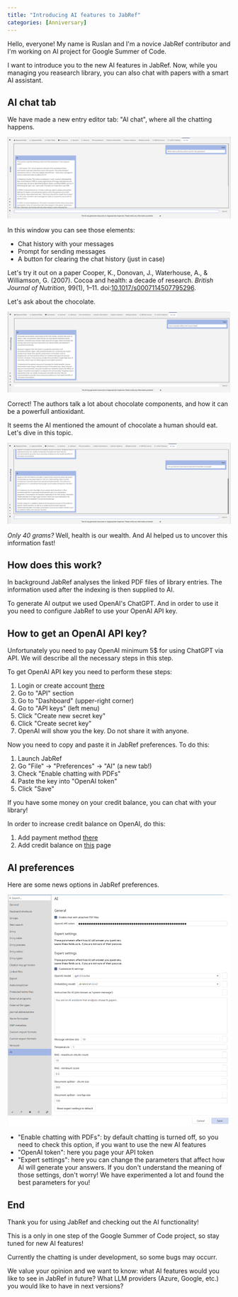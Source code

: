 ```yaml
---
title: "Introducing AI features to JabRef"
categories: [Anniversary]
---
```


Hello, everyone! My name is Ruslan and I'm a novice JabRef contributor and I'm working on AI project for Google Summer of Code.

I want to introduce you to the new AI features in JabRef. Now, while you managing you reasearch library, you can also chat with papers with a smart AI assistant.

## AI chat tab

We have made a new entry editor tab: "AI chat", where all the chatting happens.

![AI chat tab screenshot](../img/AiIntro.png)

In this window you can see those elements:
- Chat history with your messages
- Prompt for sending messages
- A button for clearing the chat history (just in case)

Let's try it out on a paper Cooper, K., Donovan, J., Waterhouse, A., & Williamson, G. (2007). Cocoa and health: a decade of research. *British Journal of Nutrition*, 99(1), 1–11. doi:[10.1017/s0007114507795296](https://doi.org/10.1017/s0007114507795296).

Let's ask about the chocolate.

![AI first question and answer](../img/AiQuestion1.png)

Correct! The authors talk a lot about chocolate components, and how it can be a powerfull antioxidant.

It seems the AI mentioned the amount of chocolate a human should eat. Let's dive in this topic.

![AI second question and answer](../img/AiQuestion2.png)

*Only 40 grams?* Well, health is our wealth. And AI helped us to uncover this information fast!

## How does this work?

In background JabRef analyses the linked PDF files of library entries. The information used after the indexing is then supplied to AI.

To generate AI output we used OpenAI's ChatGPT. And in order to use it you need to configure JabRef to use your OpenAI API key.

## How to get an OpenAI API key?

Unfortunately you need to pay OpenAI minimum 5$ for using ChatGPT via API. We will describe all the necessary steps in this step. 

To get OpenAI API key you need to perform these steps:
1. Login or create account [there](https://platform.openai.com/login?launch)
2. Go to "API" section
3. Go to "Dashboard" (upper-right corner)
4. Go to "API keys" (left menu)
5. Click "Create new secret key"
6. Click "Create secret key"
7. OpenAI will show you the key. Do not share it with anyone. 
    
Now you need to copy and paste it in JabRef preferences. To do this:
1. Launch JabRef
2. Go "File" -> "Preferences" -> "AI" (a new tab!)
3. Check "Enable chatting with PDFs"
3. Paste the key into "OpenAI token"
9. Click "Save"
    
If you have some money on your credit balance, you can chat with your library!

In order to increase credit balance on OpenAI, do this:
1. Add payment method [there](https://platform.openai.com/settings/organization/billing/payment-methods)
2. Add credit balance on [this](https://platform.openai.com/settings/organization/billing/overview) page

## AI preferences

Here are some news options in JabRef preferences. 

![AI preferences](../img/AiPreferences.png)

- "Enable chatting with PDFs": by default chatting is turned off, so you need to check this option, if you want to use the new AI features
- "OpenAI token": here you page your API token
- "Expert settings": here you can change the parameters that affect how AI will generate your answers. If you don't understand the meaning of those settings, don't worry! We have experimented a lot and found the best parameters for you! 

## End

Thank you for using JabRef and checking out the AI functionality!

This is a only in one step of the Google Summer of Code project, so stay tuned for new AI features!

Currently the chatting is under development, so some bugs may occurr.

We value your opinion and we want to know: what AI features would you like to see in JabRef in future? What LLM providers (Azure, Google, etc.) you would like to have in next versions?
